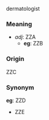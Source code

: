 dermatologist
### Meaning
+ _adj_: ZZA
	+ __eg__: ZZB

### Origin

ZZC

### Synonym

__eg__: ZZD

+ ZZE


